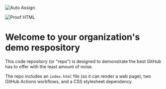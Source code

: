 ![Auto Assign](https://github.com/Gridmedix/demo-repository/actions/workflows/auto-assign.yml/badge.svg)

![Proof HTML](https://github.com/Gridmedix/demo-repository/actions/workflows/proof-html.yml/badge.svg)

# Welcome to your organization's demo respository
This code repository (or "repo") is designed to demonstrate the best GitHub has to offer with the least amount of noise.

The repo includes an `index.html` file (so it can render a web page), two GitHub Actions workflows, and a CSS stylesheet dependency.
